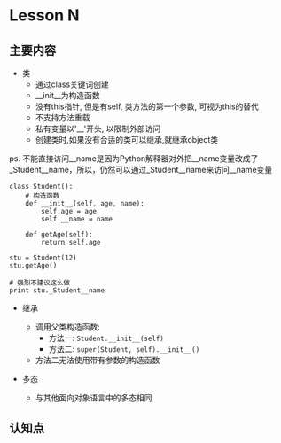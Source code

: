 # Lesson N

## 主要内容

- 类
    - 通过class关键词创建
    - __init__为构造函数
    - 没有this指针, 但是有self, 类方法的第一个参数, 可视为this的替代
    - 不支持方法重载
    - 私有变量以'__'开头, 以限制外部访问
    - 创建类时,如果没有合适的类可以继承,就继承object类

ps. 不能直接访问__name是因为Python解释器对外把__name变量改成了_Student__name，所以，仍然可以通过_Student__name来访问__name变量

```
class Student():
    # 构造函数
    def __init__(self, age, name):
        self.age = age
        self.__name = name

    def getAge(self):
        return self.age

stu = Student(12)
stu.getAge()

# 强烈不建议这么做
print stu._Student__name
```

- 继承
    - 调用父类构造函数:
        - 方法一: `Student.__init__(self)`
        - 方法二: `super(Student, self).__init__()`
    - 方法二无法使用带有参数的构造函数

- 多态
    - 与其他面向对象语言中的多态相同

## 认知点

